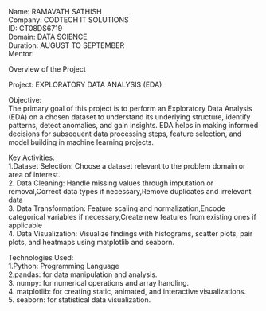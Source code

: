 Name: RAMAVATH SATHISH   
Company: CODTECH IT SOLUTIONS   
ID: CT08DS6719   
Domain: DATA SCIENCE   
Duration: AUGUST TO SEPTEMBER   
Mentor:

Overview of the Project

Project: EXPLORATORY DATA ANALYSIS (EDA)

Objective:        
 The primary goal of this project is to perform an Exploratory Data Analysis (EDA) on a chosen dataset to understand its underlying structure, identify patterns, detect anomalies, and gain insights. EDA helps in 
  making informed decisions for subsequent data processing steps, feature selection, and model building in machine learning projects.

Key Activities:         
  1.Dataset Selection: Choose a dataset relevant to the problem domain or area of interest.    
  2. Data Cleaning: Handle missing values through imputation or removal,Correct data types if necessary,Remove duplicates and irrelevant data     
  3. Data Transformation: Feature scaling and normalization,Encode categorical variables if necessary,Create new features from existing ones if applicable    
  4. Data Visualization: Visualize findings with histograms, scatter plots, pair plots, and heatmaps using matplotlib and seaborn.     

Technologies Used:         
 1.Python: Programming Language     
 2.pandas: for data manipulation and analysis.     
 3. numpy: for numerical operations and array handling.     
 4. matplotlib: for creating static, animated, and interactive visualizations.    
 5. seaborn: for statistical data visualization.  




